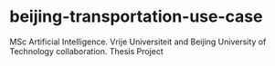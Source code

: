 # beijing-transportation-use-case
MSc Artificial Intelligence. Vrije Universiteit and Beijing University of Technology collaboration. Thesis Project 
